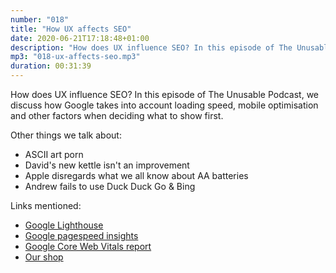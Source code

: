```yaml
---
number: "018"
title: "How UX affects SEO"
date: 2020-06-21T17:18:48+01:00
description: "How does UX influence SEO? In this episode of The Unusable Podcast, we discuss how Google takes into account loading speed, mobile optimisation and other factors when deciding what to show first."
mp3: "018-ux-affects-seo.mp3"
duration: 00:31:39
---
```


How does UX influence SEO? In this episode of The Unusable Podcast, we discuss how Google takes into account loading speed, mobile optimisation and other factors when deciding what to show first.

Other things we talk about:
 - ASCII art porn
 - David's new kettle isn't an improvement
 - Apple disregards what we all know about AA batteries
 - Andrew fails to use Duck Duck Go & Bing

Links mentioned:
 - [Google Lighthouse](https://developers.google.com/web/tools/lighthouse)
 - [Google pagespeed insights](https://developers.google.com/speed/pagespeed/insights/)
 - [Google Core Web Vitals report](https://support.google.com/webmasters/answer/9205520?hl=en)
 - [Our shop](https://podcast.theunusable.com/shop/#!/)
